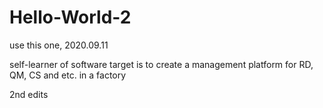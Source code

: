 # Hello-World-2
use this one, 2020.09.11

self-learner of software
target is to create a management platform for RD, QM, CS and etc. in a factory

2nd edits

